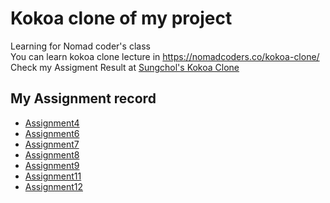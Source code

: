 # Kokoa clone of my project

Learning for Nomad coder's class </br>
You can learn kokoa clone lecture in https://nomadcoders.co/kokoa-clone/
Check my Assigment Result at [Sungchol's Kokoa Clone](sungchol3.github.io/kokoa-clone/index.html)

## My Assignment record

+ [Assignment4](Assignment/Assignment4/index.html)
+ [Assignment6](Assignment/Assignment6/index.html)
+ [Assignment7](Assignment/Assignment7/index.html)
+ [Assignment8](Assignment/Assignment8/index.html)
+ [Assignment9](Assignment/Assignment9/index.html)
+ [Assignment11](Assignment/Assignment11/index.html)
+ [Assignment12](Assignment/Assignment12/index.html)